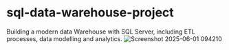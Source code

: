 # sql-data-warehouse-project
Building a modern data Warehouse with SQL Server, including ETL processes, data modelling and analytics.
![Screenshot 2025-06-01 094210](https://github.com/user-attachments/assets/4ba6d5e8-65f3-448c-bcbf-1387f7e0ff50)
